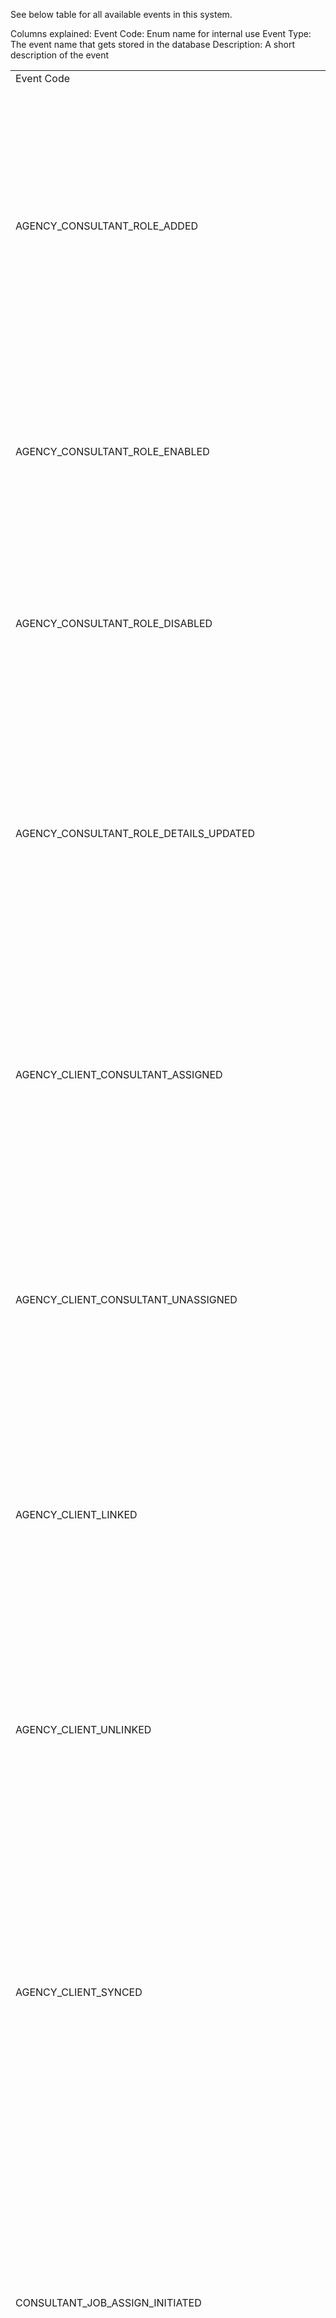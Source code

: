 See below table for all available events in this system.

Columns explained:
Event Code: Enum name for internal use
Event Type: The event name that gets stored in the database
Description: A short description of the event

<!--DATA_START-->
<table><tr><td> Event Code </td><td> Event Type </td><td> Event Data </td><td> Event Aggregate </td><td> Description </td></tr> 
<tr><td> AGENCY_CONSULTANT_ROLE_ADDED </td><td> AgencyConsultantRoleAdded </td><td> 

```json
{
  "type": "object",
  "properties": {
    "_id": {
      "type": "string"
    },
    "name": {
      "type": "string"
    },
    "description": {
      "type": "string"
    },
    "max_consultants": {
      "type": "number"
    }
  },
  "required": [
    "_id",
    "name",
    "description",
    "max_consultants"
  ],
  "additionalProperties": false
}
```

 </td><td> 

```json
{
  "type": "object",
  "additionalProperties": {
    "type": "string"
  },
  "properties": {
    "agency_id": {
      "type": "string"
    }
  },
  "required": [
    "agency_id"
  ]
}
```

 </td><td> The Agency Consultant Role has been created </td></tr>
<tr><td> AGENCY_CONSULTANT_ROLE_ENABLED </td><td> AgencyConsultantRoleEnabled </td><td> 

```json
{
  "type": "object",
  "properties": {
    "_id": {
      "type": "string"
    }
  },
  "required": [
    "_id"
  ],
  "additionalProperties": false
}
```

 </td><td> 

```json
{
  "type": "object",
  "additionalProperties": {
    "type": "string"
  },
  "properties": {
    "agency_id": {
      "type": "string"
    }
  },
  "required": [
    "agency_id"
  ]
}
```

 </td><td> The Agency Consultant Role has been enabled </td></tr>
<tr><td> AGENCY_CONSULTANT_ROLE_DISABLED </td><td> AgencyConsultantRoleDisabled </td><td> 

```json
{
  "type": "object",
  "properties": {
    "_id": {
      "type": "string"
    }
  },
  "required": [
    "_id"
  ],
  "additionalProperties": false
}
```

 </td><td> 

```json
{
  "type": "object",
  "additionalProperties": {
    "type": "string"
  },
  "properties": {
    "agency_id": {
      "type": "string"
    }
  },
  "required": [
    "agency_id"
  ]
}
```

 </td><td> The Agency Consultant Role has been disabled </td></tr>
<tr><td> AGENCY_CONSULTANT_ROLE_DETAILS_UPDATED </td><td> AgencyConsultantRoleDetailsUpdated </td><td> 

```json
{
  "type": "object",
  "properties": {
    "_id": {
      "type": "string"
    },
    "name": {
      "type": "string"
    },
    "description": {
      "type": "string"
    },
    "max_consultants": {
      "type": "number"
    }
  },
  "required": [
    "_id"
  ],
  "additionalProperties": false
}
```

 </td><td> 

```json
{
  "type": "object",
  "additionalProperties": {
    "type": "string"
  },
  "properties": {
    "agency_id": {
      "type": "string"
    }
  },
  "required": [
    "agency_id"
  ]
}
```

 </td><td> The Agency Consultant Role has been updated </td></tr>
<tr><td> AGENCY_CLIENT_CONSULTANT_ASSIGNED </td><td> AgencyClientConsultantAssigned </td><td> 

```json
{
  "type": "object",
  "properties": {
    "_id": {
      "type": "string"
    },
    "consultant_role_id": {
      "type": "string"
    },
    "consultant_id": {
      "type": "string"
    }
  },
  "required": [
    "_id",
    "consultant_role_id",
    "consultant_id"
  ],
  "additionalProperties": false
}
```

 </td><td> 

```json
{
  "type": "object",
  "properties": {
    "agency_id": {
      "type": "string"
    },
    "client_id": {
      "type": "string"
    }
  },
  "required": [
    "agency_id",
    "client_id"
  ],
  "additionalProperties": {
    "type": "string"
  }
}
```

 </td><td> The Agency Client Consultant has been assigned </td></tr>
<tr><td> AGENCY_CLIENT_CONSULTANT_UNASSIGNED </td><td> AgencyClientConsultantUnassigned </td><td> 

```json
{
  "type": "object",
  "properties": {
    "_id": {
      "type": "string"
    }
  },
  "required": [
    "_id"
  ],
  "additionalProperties": false
}
```

 </td><td> 

```json
{
  "type": "object",
  "properties": {
    "agency_id": {
      "type": "string"
    },
    "client_id": {
      "type": "string"
    }
  },
  "required": [
    "agency_id",
    "client_id"
  ],
  "additionalProperties": {
    "type": "string"
  }
}
```

 </td><td> The Agency Client Consultant has been unassigned </td></tr>
<tr><td> AGENCY_CLIENT_LINKED </td><td> AgencyClientLinked </td><td> 

```json
{
  "type": "object",
  "properties": {
    "client_type": {
      "type": "string"
    },
    "organisation_id": {
      "type": "string"
    },
    "site_id": {
      "type": "string"
    }
  },
  "required": [
    "client_type"
  ],
  "additionalProperties": false
}
```

 </td><td> 

```json
{
  "type": "object",
  "properties": {
    "agency_id": {
      "type": "string"
    },
    "client_id": {
      "type": "string"
    }
  },
  "required": [
    "agency_id",
    "client_id"
  ],
  "additionalProperties": {
    "type": "string"
  }
}
```

 </td><td> The Agency Client was linked </td></tr>
<tr><td> AGENCY_CLIENT_UNLINKED </td><td> AgencyClientUnLinked </td><td> 

```json
{
  "type": "object",
  "properties": {
    "client_type": {
      "type": "string"
    },
    "organisation_id": {
      "type": "string"
    },
    "site_id": {
      "type": "string"
    }
  },
  "required": [
    "client_type"
  ],
  "additionalProperties": false
}
```

 </td><td> 

```json
{
  "type": "object",
  "properties": {
    "agency_id": {
      "type": "string"
    },
    "client_id": {
      "type": "string"
    }
  },
  "required": [
    "agency_id",
    "client_id"
  ],
  "additionalProperties": {
    "type": "string"
  }
}
```

 </td><td> The Agency Client was unlinked, does not indicate a deletion </td></tr>
<tr><td> AGENCY_CLIENT_SYNCED </td><td> AgencyClientSynced </td><td> 

```json
{
  "type": "object",
  "properties": {
    "client_type": {
      "type": "string"
    },
    "linked": {
      "type": "boolean"
    },
    "linked_at": {
      "type": "string",
      "format": "date-time"
    },
    "organisation_id": {
      "type": "string"
    },
    "site_id": {
      "type": "string"
    }
  },
  "required": [
    "client_type",
    "linked",
    "linked_at"
  ],
  "additionalProperties": false
}
```

 </td><td> 

```json
{
  "type": "object",
  "properties": {
    "agency_id": {
      "type": "string"
    },
    "client_id": {
      "type": "string"
    }
  },
  "required": [
    "agency_id",
    "client_id"
  ],
  "additionalProperties": {
    "type": "string"
  }
}
```

 </td><td> Sync event to move data from legacy application to microservice </td></tr>
<tr><td> CONSULTANT_JOB_ASSIGN_INITIATED </td><td> ConsultantJobAssignInitiated </td><td> 

```json
{
  "type": "object",
  "properties": {
    "_id": {
      "type": "string"
    },
    "consultant_id": {
      "type": "string"
    },
    "consultant_role_id": {
      "type": "string"
    },
    "client_ids": {
      "type": "array",
      "items": {
        "type": "string"
      }
    }
  },
  "required": [
    "_id",
    "consultant_id",
    "consultant_role_id",
    "client_ids"
  ],
  "additionalProperties": false
}
```

 </td><td> 

```json
{
  "type": "object",
  "properties": {
    "agency_id": {
      "type": "string"
    },
    "name": {
      "type": "string",
      "const": "consultant_job"
    }
  },
  "required": [
    "agency_id",
    "name"
  ],
  "additionalProperties": {
    "type": "string"
  }
}
```

 </td><td> Initiate a job to assign a consultant to multiple clients for an agency </td></tr>
<tr><td> CONSULTANT_JOB_ASSIGN_COMPLETED </td><td> ConsultantJobAssignCompleted </td><td> 

```json
{
  "type": "object",
  "properties": {
    "_id": {
      "type": "string"
    }
  },
  "required": [
    "_id"
  ],
  "additionalProperties": false
}
```

 </td><td> 

```json
{
  "type": "object",
  "properties": {
    "agency_id": {
      "type": "string"
    },
    "name": {
      "type": "string",
      "const": "consultant_job"
    }
  },
  "required": [
    "agency_id",
    "name"
  ],
  "additionalProperties": {
    "type": "string"
  }
}
```

 </td><td> Job assigning a consultant to multiple clients for an agency has completed </td></tr>
<tr><td> CONSULTANT_JOB_PROCESS_STARTED </td><td> ConsultantJobProcessStarted </td><td> 

```json
{
  "type": "object",
  "properties": {
    "estimated_count": {
      "type": "number"
    }
  },
  "required": [
    "estimated_count"
  ],
  "additionalProperties": false
}
```

 </td><td> 

```json
{
  "type": "object",
  "properties": {
    "agency_id": {
      "type": "string"
    },
    "name": {
      "type": "string",
      "const": "consultant_job_process"
    },
    "job_id": {
      "type": "string"
    }
  },
  "required": [
    "agency_id",
    "job_id",
    "name"
  ],
  "additionalProperties": {
    "type": "string"
  }
}
```

 </td><td> Background process for consultant job is started </td></tr>
<tr><td> CONSULTANT_JOB_PROCESS_ITEM_SUCCEEDED </td><td> ConsultantJobProcessItemSucceeded </td><td> 

```json
{
  "type": "object",
  "properties": {
    "client_id": {
      "type": "string"
    },
    "consultant_role_id": {
      "type": "string"
    }
  },
  "required": [
    "client_id"
  ],
  "additionalProperties": false
}
```

 </td><td> 

```json
{
  "type": "object",
  "properties": {
    "agency_id": {
      "type": "string"
    },
    "name": {
      "type": "string",
      "const": "consultant_job_process"
    },
    "job_id": {
      "type": "string"
    }
  },
  "required": [
    "agency_id",
    "job_id",
    "name"
  ],
  "additionalProperties": {
    "type": "string"
  }
}
```

 </td><td> Background process for consultant job is succeeded for one client </td></tr>
<tr><td> CONSULTANT_JOB_PROCESS_ITEM_FAILED </td><td> ConsultantJobProcessItemFailed </td><td> 

```json
{
  "type": "object",
  "properties": {
    "client_id": {
      "type": "string"
    },
    "consultant_role_id": {
      "type": "string"
    },
    "errors": {
      "type": "array",
      "items": {
        "$ref": "#/definitions/EventStoreEncodedErrorInterface"
      }
    }
  },
  "required": [
    "client_id",
    "errors"
  ],
  "additionalProperties": false
}
```

 </td><td> 

```json
{
  "type": "object",
  "properties": {
    "agency_id": {
      "type": "string"
    },
    "name": {
      "type": "string",
      "const": "consultant_job_process"
    },
    "job_id": {
      "type": "string"
    }
  },
  "required": [
    "agency_id",
    "job_id",
    "name"
  ],
  "additionalProperties": {
    "type": "string"
  }
}
```

 </td><td> Background process for consultant job is failed for one client </td></tr>
<tr><td> CONSULTANT_JOB_PROCESS_COMPLETED </td><td> ConsultantJobProcessCompleted </td><td> 

```json
{
  "type": "object",
  "additionalProperties": false,
  "properties": {}
}
```

 </td><td> 

```json
{
  "type": "object",
  "properties": {
    "agency_id": {
      "type": "string"
    },
    "name": {
      "type": "string",
      "const": "consultant_job_process"
    },
    "job_id": {
      "type": "string"
    }
  },
  "required": [
    "agency_id",
    "job_id",
    "name"
  ],
  "additionalProperties": {
    "type": "string"
  }
}
```

 </td><td> Background process for consultant job is completed </td></tr>
<tr><td> CONSULTANT_JOB_UNASSIGN_INITIATED </td><td> ConsultantJobUnassignInitiated </td><td> 

```json
{
  "type": "object",
  "properties": {
    "_id": {
      "type": "string"
    },
    "consultant_id": {
      "type": "string"
    },
    "consultant_role_id": {
      "type": "string"
    },
    "client_ids": {
      "type": "array",
      "items": {
        "type": "string"
      }
    }
  },
  "required": [
    "_id",
    "consultant_id"
  ],
  "additionalProperties": false
}
```

 </td><td> 

```json
{
  "type": "object",
  "properties": {
    "agency_id": {
      "type": "string"
    },
    "name": {
      "type": "string",
      "const": "consultant_job"
    }
  },
  "required": [
    "agency_id",
    "name"
  ],
  "additionalProperties": {
    "type": "string"
  }
}
```

 </td><td> Initiate a job to unassign a consultant from multiple clients for an agency </td></tr>
<tr><td> CONSULTANT_JOB_UNASSIGN_COMPLETED </td><td> ConsultantJobUnassignCompleted </td><td> 

```json
{
  "type": "object",
  "properties": {
    "_id": {
      "type": "string"
    }
  },
  "required": [
    "_id"
  ],
  "additionalProperties": false
}
```

 </td><td> 

```json
{
  "type": "object",
  "properties": {
    "agency_id": {
      "type": "string"
    },
    "name": {
      "type": "string",
      "const": "consultant_job"
    }
  },
  "required": [
    "agency_id",
    "name"
  ],
  "additionalProperties": {
    "type": "string"
  }
}
```

 </td><td> Job unassigning a consultant from multiple clients for an agency has completed </td></tr>
<tr><td> CONSULTANT_JOB_TRANSFER_INITIATED </td><td> ConsultantJobTransferInitiated </td><td> 

```json
{
  "type": "object",
  "properties": {
    "_id": {
      "type": "string"
    },
    "from_consultant_id": {
      "type": "string"
    },
    "to_consultant_id": {
      "type": "string"
    },
    "consultant_role_id": {
      "type": "string"
    },
    "client_ids": {
      "type": "array",
      "items": {
        "type": "string"
      }
    }
  },
  "required": [
    "_id",
    "from_consultant_id",
    "to_consultant_id"
  ],
  "additionalProperties": false
}
```

 </td><td> 

```json
{
  "type": "object",
  "properties": {
    "agency_id": {
      "type": "string"
    },
    "name": {
      "type": "string",
      "const": "consultant_job"
    }
  },
  "required": [
    "agency_id",
    "name"
  ],
  "additionalProperties": {
    "type": "string"
  }
}
```

 </td><td> Initiate a job to transfer clients from a consultant to another consultant for an agency </td></tr>
<tr><td> CONSULTANT_JOB_TRANSFER_COMPLETED </td><td> ConsultantJobTransferCompleted </td><td> 

```json
{
  "type": "object",
  "properties": {
    "_id": {
      "type": "string"
    }
  },
  "required": [
    "_id"
  ],
  "additionalProperties": false
}
```

 </td><td> 

```json
{
  "type": "object",
  "properties": {
    "agency_id": {
      "type": "string"
    },
    "name": {
      "type": "string",
      "const": "consultant_job"
    }
  },
  "required": [
    "agency_id",
    "name"
  ],
  "additionalProperties": {
    "type": "string"
  }
}
```

 </td><td> transfer clients of a consultant to another consultant for an agency has completed </td></tr>
<tr><td> AGENCY_CLIENT_CREDIT_PAYMENT_TERM_APPLIED </td><td> AgencyClientCreditPaymentTermApplied </td><td> 

```json
{
  "type": "object",
  "additionalProperties": false,
  "properties": {}
}
```

 </td><td> 

```json
{
  "type": "object",
  "properties": {
    "agency_id": {
      "type": "string"
    },
    "name": {
      "type": "string",
      "const": "payment_term"
    },
    "client_id": {
      "type": "string"
    }
  },
  "required": [
    "agency_id",
    "client_id",
    "name"
  ],
  "additionalProperties": {
    "type": "string"
  }
}
```

 </td><td> credit payment term is applied to agency client </td></tr>
<tr><td> AGENCY_CLIENT_CREDIT_PAYMENT_TERM_INHERITED </td><td> AgencyClientCreditPaymentTermInherited </td><td> 

```json
{
  "type": "object",
  "additionalProperties": false,
  "properties": {}
}
```

 </td><td> 

```json
{
  "type": "object",
  "properties": {
    "agency_id": {
      "type": "string"
    },
    "name": {
      "type": "string",
      "const": "payment_term"
    },
    "client_id": {
      "type": "string"
    }
  },
  "required": [
    "agency_id",
    "client_id",
    "name"
  ],
  "additionalProperties": {
    "type": "string"
  }
}
```

 </td><td> credit payment term for agency client is inherited from the parent </td></tr>
<tr><td> AGENCY_CLIENT_PAY_IN_ADVANCE_PAYMENT_TERM_APPLIED </td><td> AgencyClientPayInAdvancePaymentTermApplied </td><td> 

```json
{
  "type": "object",
  "additionalProperties": false,
  "properties": {}
}
```

 </td><td> 

```json
{
  "type": "object",
  "properties": {
    "agency_id": {
      "type": "string"
    },
    "name": {
      "type": "string",
      "const": "payment_term"
    },
    "client_id": {
      "type": "string"
    }
  },
  "required": [
    "agency_id",
    "client_id",
    "name"
  ],
  "additionalProperties": {
    "type": "string"
  }
}
```

 </td><td> pay-in-advance payment term is applied to agency client </td></tr>
<tr><td> AGENCY_CLIENT_PAY_IN_ADVANCE_PAYMENT_TERM_INHERITED </td><td> AgencyClientPayInAdvancePaymentTermInherited </td><td> 

```json
{
  "type": "object",
  "additionalProperties": false,
  "properties": {}
}
```

 </td><td> 

```json
{
  "type": "object",
  "properties": {
    "agency_id": {
      "type": "string"
    },
    "name": {
      "type": "string",
      "const": "payment_term"
    },
    "client_id": {
      "type": "string"
    }
  },
  "required": [
    "agency_id",
    "client_id",
    "name"
  ],
  "additionalProperties": {
    "type": "string"
  }
}
```

 </td><td> pay-in-advance payment term for agency client is inherited from the parent </td></tr>
<tr><td> AGENCY_CLIENT_EMPTY_PAYMENT_TERM_INHERITED </td><td> AgencyClientEmptyPaymentTermInherited </td><td> 

```json
{
  "type": "object",
  "additionalProperties": false,
  "properties": {}
}
```

 </td><td> 

```json
{
  "type": "object",
  "properties": {
    "agency_id": {
      "type": "string"
    },
    "name": {
      "type": "string",
      "const": "payment_term"
    },
    "client_id": {
      "type": "string"
    }
  },
  "required": [
    "agency_id",
    "client_id",
    "name"
  ],
  "additionalProperties": {
    "type": "string"
  }
}
```

 </td><td> empty payment term for agency client is inherited from the parent since no payment term was set on the parent </td></tr>
<tr><td> AGENCY_CLIENT_INHERITANCE_PROCESS_STARTED </td><td> AgencyClientInheritanceProcessStarted </td><td> 

```json
{
  "type": "object",
  "properties": {
    "estimated_count": {
      "type": "number"
    }
  },
  "required": [
    "estimated_count"
  ],
  "additionalProperties": false
}
```

 </td><td> 

```json
{
  "type": "object",
  "properties": {
    "agency_id": {
      "type": "string"
    },
    "name": {
      "type": "string",
      "const": "client_inheritance_process"
    },
    "job_id": {
      "type": "string"
    }
  },
  "required": [
    "agency_id",
    "job_id",
    "name"
  ],
  "additionalProperties": {
    "type": "string"
  }
}
```

 </td><td> Background process for agency client inheritance is started </td></tr>
<tr><td> AGENCY_CLIENT_INHERITANCE_PROCESS_ITEM_SUCCEEDED </td><td> AgencyClientInheritanceProcessItemSucceeded </td><td> 

```json
{
  "type": "object",
  "properties": {
    "client_id": {
      "type": "string"
    }
  },
  "required": [
    "client_id"
  ],
  "additionalProperties": false
}
```

 </td><td> 

```json
{
  "type": "object",
  "properties": {
    "agency_id": {
      "type": "string"
    },
    "name": {
      "type": "string",
      "const": "client_inheritance_process"
    },
    "job_id": {
      "type": "string"
    }
  },
  "required": [
    "agency_id",
    "job_id",
    "name"
  ],
  "additionalProperties": {
    "type": "string"
  }
}
```

 </td><td> Background process for agency client inheritance is succeeded for one client </td></tr>
<tr><td> AGENCY_CLIENT_INHERITANCE_PROCESS_ITEM_FAILED </td><td> AgencyClientInheritanceProcessItemFailed </td><td> 

```json
{
  "type": "object",
  "properties": {
    "client_id": {
      "type": "string"
    },
    "errors": {
      "type": "array",
      "items": {
        "$ref": "#/definitions/EventStoreEncodedErrorInterface"
      }
    }
  },
  "required": [
    "client_id",
    "errors"
  ],
  "additionalProperties": false
}
```

 </td><td> 

```json
{
  "type": "object",
  "properties": {
    "agency_id": {
      "type": "string"
    },
    "name": {
      "type": "string",
      "const": "client_inheritance_process"
    },
    "job_id": {
      "type": "string"
    }
  },
  "required": [
    "agency_id",
    "job_id",
    "name"
  ],
  "additionalProperties": {
    "type": "string"
  }
}
```

 </td><td> Background process for agency client inheritance is failed for one client </td></tr>
<tr><td> AGENCY_CLIENT_INHERITANCE_PROCESS_COMPLETED </td><td> AgencyClientInheritanceProcessCompleted </td><td> 

```json
{
  "type": "object",
  "additionalProperties": false,
  "properties": {}
}
```

 </td><td> 

```json
{
  "type": "object",
  "properties": {
    "agency_id": {
      "type": "string"
    },
    "name": {
      "type": "string",
      "const": "client_inheritance_process"
    },
    "job_id": {
      "type": "string"
    }
  },
  "required": [
    "agency_id",
    "job_id",
    "name"
  ],
  "additionalProperties": {
    "type": "string"
  }
}
```

 </td><td> Background process for agency client inheritance is completed </td></tr>
<tr><td> AGENCY_CLIENT_APPLY_PAYMENT_TERM_INITIATED </td><td> AgencyClientApplyPaymentTermInitiated </td><td> 

```json
{
  "type": "object",
  "properties": {
    "_id": {
      "type": "string"
    },
    "term": {
      "type": "string"
    },
    "client_id": {
      "type": "string"
    }
  },
  "required": [
    "_id",
    "term",
    "client_id"
  ],
  "additionalProperties": false
}
```

 </td><td> 

```json
{
  "type": "object",
  "properties": {
    "agency_id": {
      "type": "string"
    },
    "name": {
      "type": "string",
      "const": "organisation_job"
    },
    "organisation_id": {
      "type": "string"
    }
  },
  "required": [
    "agency_id",
    "name",
    "organisation_id"
  ],
  "additionalProperties": {
    "type": "string"
  }
}
```

 </td><td> Applying payment term is initiated for the agency client </td></tr>
<tr><td> AGENCY_CLIENT_APPLY_PAYMENT_TERM_INHERITANCE_INITIATED </td><td> AgencyClientApplyPaymentTermInheritanceInitiated </td><td> 

```json
{
  "type": "object",
  "properties": {
    "_id": {
      "type": "string"
    },
    "client_id": {
      "type": "string"
    }
  },
  "required": [
    "_id",
    "client_id"
  ],
  "additionalProperties": false
}
```

 </td><td> 

```json
{
  "type": "object",
  "properties": {
    "agency_id": {
      "type": "string"
    },
    "name": {
      "type": "string",
      "const": "organisation_job"
    },
    "organisation_id": {
      "type": "string"
    }
  },
  "required": [
    "agency_id",
    "name",
    "organisation_id"
  ],
  "additionalProperties": {
    "type": "string"
  }
}
```

 </td><td> Applying payment term inheritance is initiated for the agency client </td></tr>
<tr><td> AGENCY_CLIENT_APPLY_PAYMENT_TERM_COMPLETED </td><td> AgencyClientApplyPaymentTermCompleted </td><td> 

```json
{
  "type": "object",
  "properties": {
    "_id": {
      "type": "string"
    }
  },
  "required": [
    "_id"
  ],
  "additionalProperties": false
}
```

 </td><td> 

```json
{
  "type": "object",
  "properties": {
    "agency_id": {
      "type": "string"
    },
    "name": {
      "type": "string",
      "const": "organisation_job"
    },
    "organisation_id": {
      "type": "string"
    }
  },
  "required": [
    "agency_id",
    "name",
    "organisation_id"
  ],
  "additionalProperties": {
    "type": "string"
  }
}
```

 </td><td> Applying payment term is completed for the agency client </td></tr>
<tr><td> AGENCY_CLIENT_APPLY_PAYMENT_TERM_INHERITANCE_COMPLETED </td><td> AgencyClientApplyPaymentTermInheritanceCompleted </td><td> 

```json
{
  "type": "object",
  "properties": {
    "_id": {
      "type": "string"
    }
  },
  "required": [
    "_id"
  ],
  "additionalProperties": false
}
```

 </td><td> 

```json
{
  "type": "object",
  "properties": {
    "agency_id": {
      "type": "string"
    },
    "name": {
      "type": "string",
      "const": "organisation_job"
    },
    "organisation_id": {
      "type": "string"
    }
  },
  "required": [
    "agency_id",
    "name",
    "organisation_id"
  ],
  "additionalProperties": {
    "type": "string"
  }
}
```

 </td><td> Applying payment term completed inheritance for the agency client </td></tr>
<tr><td> AGENCY_CLIENT_APPLY_FINANCIAL_HOLD_INITIATED </td><td> AgencyClientApplyFinancialHoldInitiated </td><td> 

```json
{
  "type": "object",
  "properties": {
    "_id": {
      "type": "string"
    },
    "note": {
      "type": "string"
    },
    "client_id": {
      "type": "string"
    }
  },
  "required": [
    "_id",
    "note",
    "client_id"
  ],
  "additionalProperties": false
}
```

 </td><td> 

```json
{
  "type": "object",
  "properties": {
    "agency_id": {
      "type": "string"
    },
    "name": {
      "type": "string",
      "const": "organisation_job"
    },
    "organisation_id": {
      "type": "string"
    }
  },
  "required": [
    "agency_id",
    "name",
    "organisation_id"
  ],
  "additionalProperties": {
    "type": "string"
  }
}
```

 </td><td> Applying financial hold is initiated for the agency client </td></tr>
<tr><td> AGENCY_CLIENT_CLEAR_FINANCIAL_HOLD_INITIATED </td><td> AgencyClientClearFinancialHoldInitiated </td><td> 

```json
{
  "type": "object",
  "properties": {
    "_id": {
      "type": "string"
    },
    "note": {
      "type": "string"
    },
    "client_id": {
      "type": "string"
    }
  },
  "required": [
    "_id",
    "note",
    "client_id"
  ],
  "additionalProperties": false
}
```

 </td><td> 

```json
{
  "type": "object",
  "properties": {
    "agency_id": {
      "type": "string"
    },
    "name": {
      "type": "string",
      "const": "organisation_job"
    },
    "organisation_id": {
      "type": "string"
    }
  },
  "required": [
    "agency_id",
    "name",
    "organisation_id"
  ],
  "additionalProperties": {
    "type": "string"
  }
}
```

 </td><td> Clear financial hold is initiated for the agency client </td></tr>
<tr><td> AGENCY_CLIENT_APPLY_FINANCIAL_HOLD_INHERITANCE_INITIATED </td><td> AgencyClientApplyFinancialHoldInheritanceInitiated </td><td> 

```json
{
  "type": "object",
  "properties": {
    "_id": {
      "type": "string"
    },
    "note": {
      "type": "string"
    },
    "client_id": {
      "type": "string"
    }
  },
  "required": [
    "_id",
    "note",
    "client_id"
  ],
  "additionalProperties": false
}
```

 </td><td> 

```json
{
  "type": "object",
  "properties": {
    "agency_id": {
      "type": "string"
    },
    "name": {
      "type": "string",
      "const": "organisation_job"
    },
    "organisation_id": {
      "type": "string"
    }
  },
  "required": [
    "agency_id",
    "name",
    "organisation_id"
  ],
  "additionalProperties": {
    "type": "string"
  }
}
```

 </td><td> Applying financial hold inheritance is initiated for the agency client </td></tr>
<tr><td> AGENCY_CLIENT_APPLY_FINANCIAL_HOLD_COMPLETED </td><td> AgencyClientApplyFinancialHoldCompleted </td><td> 

```json
{
  "type": "object",
  "properties": {
    "_id": {
      "type": "string"
    }
  },
  "required": [
    "_id"
  ],
  "additionalProperties": false
}
```

 </td><td> 

```json
{
  "type": "object",
  "properties": {
    "agency_id": {
      "type": "string"
    },
    "name": {
      "type": "string",
      "const": "organisation_job"
    },
    "organisation_id": {
      "type": "string"
    }
  },
  "required": [
    "agency_id",
    "name",
    "organisation_id"
  ],
  "additionalProperties": {
    "type": "string"
  }
}
```

 </td><td> Applying financial hold is completed for the agency client </td></tr>
<tr><td> AGENCY_CLIENT_CLEAR_FINANCIAL_HOLD_COMPLETED </td><td> AgencyClientClearFinancialHoldCompleted </td><td> 

```json
{
  "type": "object",
  "properties": {
    "_id": {
      "type": "string"
    }
  },
  "required": [
    "_id"
  ],
  "additionalProperties": false
}
```

 </td><td> 

```json
{
  "type": "object",
  "properties": {
    "agency_id": {
      "type": "string"
    },
    "name": {
      "type": "string",
      "const": "organisation_job"
    },
    "organisation_id": {
      "type": "string"
    }
  },
  "required": [
    "agency_id",
    "name",
    "organisation_id"
  ],
  "additionalProperties": {
    "type": "string"
  }
}
```

 </td><td> Clear financial hold is completed for the agency client </td></tr>
<tr><td> AGENCY_CLIENT_APPLY_FINANCIAL_HOLD_INHERITANCE_COMPLETED </td><td> AgencyClientApplyFinancialHoldInheritanceCompleted </td><td> 

```json
{
  "type": "object",
  "properties": {
    "_id": {
      "type": "string"
    }
  },
  "required": [
    "_id"
  ],
  "additionalProperties": false
}
```

 </td><td> 

```json
{
  "type": "object",
  "properties": {
    "agency_id": {
      "type": "string"
    },
    "name": {
      "type": "string",
      "const": "organisation_job"
    },
    "organisation_id": {
      "type": "string"
    }
  },
  "required": [
    "agency_id",
    "name",
    "organisation_id"
  ],
  "additionalProperties": {
    "type": "string"
  }
}
```

 </td><td> Applying financial hold inheritance is completed for the agency client </td></tr>
<tr><td> AGENCY_CLIENT_FINANCIAL_HOLD_APPLIED </td><td> AgencyClientFinancialHoldApplied </td><td> 

```json
{
  "type": "object",
  "properties": {
    "note": {
      "type": "string"
    }
  },
  "required": [
    "note"
  ],
  "additionalProperties": false
}
```

 </td><td> 

```json
{
  "type": "object",
  "properties": {
    "agency_id": {
      "type": "string"
    },
    "name": {
      "type": "string",
      "const": "financial_hold"
    },
    "client_id": {
      "type": "string"
    }
  },
  "required": [
    "agency_id",
    "client_id",
    "name"
  ],
  "additionalProperties": {
    "type": "string"
  }
}
```

 </td><td> financial hold is applied to agency client </td></tr>
<tr><td> AGENCY_CLIENT_FINANCIAL_HOLD_INHERITED </td><td> AgencyClientFinancialHoldInherited </td><td> 

```json
{
  "type": "object",
  "properties": {
    "note": {
      "type": "string"
    }
  },
  "required": [
    "note"
  ],
  "additionalProperties": false
}
```

 </td><td> 

```json
{
  "type": "object",
  "properties": {
    "agency_id": {
      "type": "string"
    },
    "name": {
      "type": "string",
      "const": "financial_hold"
    },
    "client_id": {
      "type": "string"
    }
  },
  "required": [
    "agency_id",
    "client_id",
    "name"
  ],
  "additionalProperties": {
    "type": "string"
  }
}
```

 </td><td> financial hold for agency client is inherited from the parent </td></tr>
<tr><td> AGENCY_CLIENT_FINANCIAL_HOLD_CLEARED </td><td> AgencyClientFinancialHoldCleared </td><td> 

```json
{
  "type": "object",
  "properties": {
    "note": {
      "type": "string"
    }
  },
  "required": [
    "note"
  ],
  "additionalProperties": false
}
```

 </td><td> 

```json
{
  "type": "object",
  "properties": {
    "agency_id": {
      "type": "string"
    },
    "name": {
      "type": "string",
      "const": "financial_hold"
    },
    "client_id": {
      "type": "string"
    }
  },
  "required": [
    "agency_id",
    "client_id",
    "name"
  ],
  "additionalProperties": {
    "type": "string"
  }
}
```

 </td><td> financial hold for agency client is cleared </td></tr>
<tr><td> AGENCY_CLIENT_CLEAR_FINANCIAL_HOLD_INHERITED </td><td> AgencyClientClearFinancialHoldInherited </td><td> 

```json
{
  "type": "object",
  "properties": {
    "note": {
      "type": "string"
    }
  },
  "required": [
    "note"
  ],
  "additionalProperties": false
}
```

 </td><td> 

```json
{
  "type": "object",
  "properties": {
    "agency_id": {
      "type": "string"
    },
    "name": {
      "type": "string",
      "const": "financial_hold"
    },
    "client_id": {
      "type": "string"
    }
  },
  "required": [
    "agency_id",
    "client_id",
    "name"
  ],
  "additionalProperties": {
    "type": "string"
  }
}
```

 </td><td> clear financial hold for agency client is inherited from the parent </td></tr>
<tr><td> AGENCY_CLIENT_EMPTY_FINANCIAL_HOLD_INHERITED </td><td> AgencyClientEmptyFinancialHoldInherited </td><td> 

```json
{
  "type": "object",
  "properties": {
    "note": {
      "type": "string"
    }
  },
  "required": [
    "note"
  ],
  "additionalProperties": false
}
```

 </td><td> 

```json
{
  "type": "object",
  "properties": {
    "agency_id": {
      "type": "string"
    },
    "name": {
      "type": "string",
      "const": "financial_hold"
    },
    "client_id": {
      "type": "string"
    }
  },
  "required": [
    "agency_id",
    "client_id",
    "name"
  ],
  "additionalProperties": {
    "type": "string"
  }
}
```

 </td><td> empty financial hold for agency client is inherited from the parent since no financial hold was set on the parent </td></tr>
<tr><td> AGENCY_CLIENT_REQUIRES_PO_NUMBER_SET </td><td> AgencyClientRequiresPONumberSet </td><td> 

```json
{
  "type": "object",
  "properties": {
    "_id": {
      "type": "string"
    },
    "requires_po_number": {
      "type": "boolean"
    },
    "client_id": {
      "type": "string"
    }
  },
  "required": [
    "_id",
    "requires_po_number",
    "client_id"
  ],
  "additionalProperties": false
}
```

 </td><td> 

```json
{
  "type": "object",
  "properties": {
    "agency_id": {
      "type": "string"
    },
    "name": {
      "type": "string",
      "const": "booking_preference"
    },
    "client_id": {
      "type": "string"
    }
  },
  "required": [
    "agency_id",
    "client_id",
    "name"
  ],
  "additionalProperties": {
    "type": "string"
  }
}
```

 </td><td> set requires po number for agency client </td></tr>
<tr><td> AGENCY_CLIENT_REQUIRES_PO_NUMBER_UNSET </td><td> AgencyClientRequiresPONumberUnset </td><td> 

```json
{
  "type": "object",
  "properties": {
    "_id": {
      "type": "string"
    },
    "requires_po_number": {
      "type": "boolean"
    },
    "client_id": {
      "type": "string"
    }
  },
  "required": [
    "_id",
    "requires_po_number",
    "client_id"
  ],
  "additionalProperties": false
}
```

 </td><td> 

```json
{
  "type": "object",
  "properties": {
    "agency_id": {
      "type": "string"
    },
    "name": {
      "type": "string",
      "const": "booking_preference"
    },
    "client_id": {
      "type": "string"
    }
  },
  "required": [
    "agency_id",
    "client_id",
    "name"
  ],
  "additionalProperties": {
    "type": "string"
  }
}
```

 </td><td> unset requires po number for agency client </td></tr>
<tr><td> AGENCY_CLIENT_REQUIRES_SHIFT_REF_NUMBER_SET </td><td> AgencyClientRequiresShiftRefNumberSet </td><td> 

```json
{
  "type": "object",
  "properties": {
    "_id": {
      "type": "string"
    },
    "requires_shift_ref_number": {
      "type": "boolean"
    },
    "client_id": {
      "type": "string"
    }
  },
  "required": [
    "_id",
    "requires_shift_ref_number",
    "client_id"
  ],
  "additionalProperties": false
}
```

 </td><td> 

```json
{
  "type": "object",
  "properties": {
    "agency_id": {
      "type": "string"
    },
    "name": {
      "type": "string",
      "const": "booking_preference"
    },
    "client_id": {
      "type": "string"
    }
  },
  "required": [
    "agency_id",
    "client_id",
    "name"
  ],
  "additionalProperties": {
    "type": "string"
  }
}
```

 </td><td> unset requires po number for agency client </td></tr>
</table><!--DATA_END-->